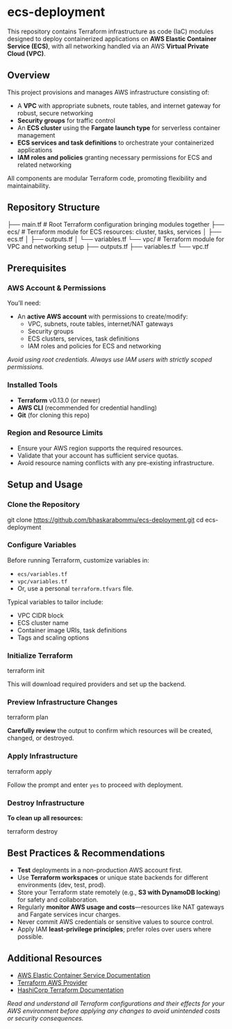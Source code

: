 # ecs-deployment

This repository contains Terraform infrastructure as code (IaC) modules designed to deploy containerized applications on **AWS Elastic Container Service (ECS)**, with all networking handled via an AWS **Virtual Private Cloud (VPC)**.

## Overview

This project provisions and manages AWS infrastructure consisting of:

- A **VPC** with appropriate subnets, route tables, and internet gateway for robust, secure networking
- **Security groups** for traffic control
- An **ECS cluster** using the **Fargate launch type** for serverless container management
- **ECS services and task definitions** to orchestrate your containerized applications
- **IAM roles and policies** granting necessary permissions for ECS and related networking

All components are modular Terraform code, promoting flexibility and maintainability.

## Repository Structure


├── main.tf                # Root Terraform configuration bringing modules together
├── ecs/                   # Terraform module for ECS resources: cluster, tasks, services
│   ├── ecs.tf
│   ├── outputs.tf
│   └── variables.tf
└── vpc/                   # Terraform module for VPC and networking setup
    ├── outputs.tf
    ├── variables.tf
    └── vpc.tf


## Prerequisites

### AWS Account & Permissions

You’ll need:

- An **active AWS account** with permissions to create/modify:
  - VPC, subnets, route tables, internet/NAT gateways
  - Security groups
  - ECS clusters, services, task definitions
  - IAM roles and policies for ECS and networking

*Avoid using root credentials. Always use IAM users with strictly scoped permissions.*

### Installed Tools

- **Terraform** v0.13.0 (or newer)
- **AWS CLI** (recommended for credential handling)
- **Git** (for cloning this repo)

### Region and Resource Limits

- Ensure your AWS region supports the required resources.
- Validate that your account has sufficient service quotas.
- Avoid resource naming conflicts with any pre-existing infrastructure.

## Setup and Usage

### Clone the Repository


git clone https://github.com/bhaskarabommu/ecs-deployment.git
cd ecs-deployment


### Configure Variables

Before running Terraform, customize variables in:

- `ecs/variables.tf`
- `vpc/variables.tf`
- Or, use a personal `terraform.tfvars` file.

Typical variables to tailor include:

- VPC CIDR block
- ECS cluster name
- Container image URIs, task definitions
- Tags and scaling options

### Initialize Terraform


terraform init


This will download required providers and set up the backend.

### Preview Infrastructure Changes


terraform plan


**Carefully review** the output to confirm which resources will be created, changed, or destroyed.

### Apply Infrastructure


terraform apply


Follow the prompt and enter `yes` to proceed with deployment.

### Destroy Infrastructure

**To clean up all resources:**


terraform destroy


## Best Practices & Recommendations

- **Test** deployments in a non-production AWS account first.
- Use **Terraform workspaces** or unique state backends for different environments (dev, test, prod).
- Store your Terraform state remotely (e.g., **S3 with DynamoDB locking**) for safety and collaboration.
- Regularly **monitor AWS usage and costs**—resources like NAT gateways and Fargate services incur charges.
- Never commit AWS credentials or sensitive values to source control.
- Apply IAM **least-privilege principles**; prefer roles over users where possible.

## Additional Resources

- [AWS Elastic Container Service Documentation](https://docs.aws.amazon.com/ecs/latest/developerguide/what-is-ecs.html)
- [Terraform AWS Provider](https://registry.terraform.io/providers/hashicorp/aws/latest/docs)
- [HashiCorp Terraform Documentation](https://www.terraform.io/docs)

*Read and understand all Terraform configurations and their effects for your AWS environment before applying any changes to avoid unintended costs or security consequences.*
